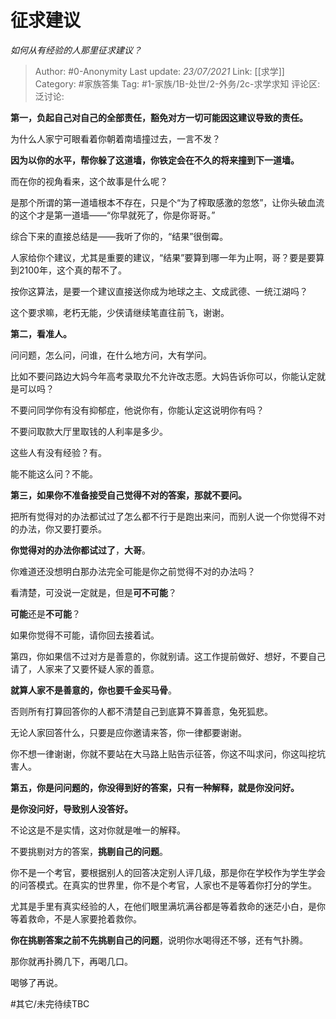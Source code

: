 # 征求建议
*如何从有经验的人那里征求建议？*

> Author: #0-Anonymity
> Last update: *23/07/2021*
> Link: [[求学]]
> Category: #家族答集
> Tag: #1-家族/1B-处世/2-外务/2c-求学求知
> 评论区:
> 泛讨论:

**第一，负起自己对自己的全部责任，豁免对方一切可能因这建议导致的责任。**

为什么人家宁可眼看着你朝着南墙撞过去，一言不发？

**因为以你的水平，帮你躲了这道墙，你铁定会在不久的将来撞到下一道墙。**

而在你的视角看来，这个故事是什么呢？

是那个所谓的第一道墙根本不存在，只是个“为了榨取感激的忽悠”，让你头破血流的这个才是第一道墙——“你早就死了，你是你哥哥。”

综合下来的直接总结是——我听了你的，“结果”很倒霉。

人家给你个建议，尤其是重要的建议，“结果”要算到哪一年为止啊，哥？要是要算到2100年，这个真的帮不了。

按你这算法，是要一个建议直接送你成为地球之主、文成武德、一统江湖吗？

这个要求嘛，老朽无能，少侠请继续笔直往前飞，谢谢。

**第二，看准人。**

问问题，怎么问，问谁，在什么地方问，大有学问。

比如不要问路边大妈今年高考录取允不允许改志愿。大妈告诉你可以，你能认定就是可以吗？

不要问同学你有没有抑郁症，他说你有，你能认定这说明你有吗？

不要问取款大厅里取钱的人利率是多少。

这些人有没有经验？有。

能不能这么问？不能。

**第三，如果你不准备接受自己觉得不对的答案，那就不要问。**

把所有觉得对的办法都试过了怎么都不行于是跑出来问，而别人说一个你觉得不对的办法，你又要打要杀。

**你觉得对的办法你都试过了**，**大哥**。

你难道还没想明白那办法完全可能是你之前觉得不对的办法吗？

看清楚，可没说一定就是，但是**可不可能**？

**可能**还是**不可能**？

如果你觉得不可能，请你回去接着试。

第四，你如果信不过对方是善意的，你就别请。这工作提前做好、想好，不要自己请了，人家来了又要怀疑人家的善意。

**就算人家不是善意的，你也要千金买马骨**。

否则所有打算回答你的人都不清楚自己到底算不算善意，兔死狐悲。

无论人家回答什么，只要是应你邀请来答，你一律都要谢谢。

你不想一律谢谢，你就不要站在大马路上贴告示征答，你这不叫求问，你这叫挖坑害人。

**第五，你是问问题的，你没得到好的答案，只有一种解释，就是你没问好。**

**是你没问好，导致别人没答好。**

不论这是不是实情，这对你就是唯一的解释。

不要挑剔对方的答案，**挑剔自己的问题**。

你不是一个考官，要根据别人的回答决定别人评几级，那是你在学校作为学生学会的问答模式。在真实的世界里，你不是个考官，人家也不是等着你打分的学生。

尤其是手里有真实经验的人，在他们眼里满坑满谷都是等着救命的迷茫小白，是你等着救命，不是人家要抢着救你。

**你在挑剔答案之前不先挑剔自己的问题**，说明你水喝得还不够，还有气扑腾。

那你就再扑腾几下，再喝几口。

喝够了再说。

#其它/未完待续TBC
